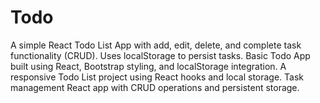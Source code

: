 # Todo 
 A simple React Todo List App with add, edit, delete, and complete task functionality (CRUD). Uses localStorage to persist tasks.  Basic Todo App built using React, Bootstrap styling, and localStorage integration.  A responsive Todo List project using React hooks and local storage.  Task management React app with CRUD operations and persistent storage.
